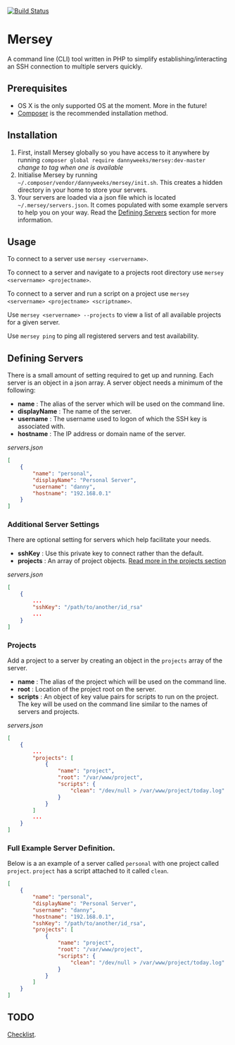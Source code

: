 [![Build Status](https://travis-ci.org/dannyweeks/mersey.svg?branch=master)](https://travis-ci.org/dannyweeks/mersey)

# Mersey
A command line (CLI) tool written in PHP to simplify establishing/interacting an SSH connection to multiple servers quickly.

## Prerequisites

- OS X is the only supported OS at the moment. More in the future!
- [Composer](https://getcomposer.org/) is the recommended installation method.

## Installation

1. First, install Mersey globally so you have access to it anywhere by running `composer global require dannyweeks/mersey:dev-master` *change to tag when one is available*
2. Initialise Mersey by running `~/.composer/vendor/dannyweeks/mersey/init.sh`. This creates a hidden directory in your home to store your servers.
3. Your servers are loaded via a json file which is located `~/.mersey/servers.json`. It comes populated with some example servers to help you on your way. Read the [Defining Servers](#defining-servers) section for more information.

## Usage

To connect to a server use `mersey <servername>`. 

To connect to a server and navigate to a projects root directory use `mersey <servername> <projectname>`.

To connect to a server and run a script on a project use `mersey <servername> <projectname> <scriptname>`.

Use `mersey <servername> --projects` to view a list of all available projects for a given server.

Use `mersey ping` to ping all registered servers and test availability.

## Defining Servers
There is a small amount of setting required to get up and running. Each server is an object in a json array. A server object
needs a minimum of the following:

* **name** : The alias of the server which will be used on the command line.
* **displayName** : The name of the server.
* **username** : The username used to logon of which the SSH key is associated with. 
* **hostname** : The IP address or domain name of the server.

*servers.json*
```json
[
    {
        "name": "personal",
        "displayName": "Personal Server",
        "username": "danny",
        "hostname": "192.168.0.1"
    }
]
```

### Additional Server Settings

There are optional setting for servers which help facilitate your needs. 

* **sshKey** : Use this private key to connect rather than the default.
* **projects** : An array of project objects. [Read more in the projects section](#projects)

*servers.json*
```json
[
    {
        ...
        "sshKey": "/path/to/another/id_rsa"
        ...
    }
]
```

### Projects

Add a project to a server by creating an object in the `projects` array of the server.

* **name** : The alias of the project which will be used on the command line.
* **root** : Location of the project root on the server.
* **scripts** : An object of key value pairs for scripts to run on the project. The key will be used on the command line 
similar to the names of servers and projects.

*servers.json*
```json
[
    {
        ...
        "projects": [
            {
                "name": "project",
                "root": "/var/www/project",
                "scripts": {
                    "clean": "/dev/null > /var/www/project/today.log"
                }
            }
        ]
        ...
    }
]
```

### Full Example Server Definition.

Below is a an example of a server called `personal` with one project called `project`. `project` has a script attached
 to it called `clean`. 

```json
[
    {
        "name": "personal",
        "displayName": "Personal Server",
        "username": "danny",
        "hostname": "192.168.0.1",
        "sshKey": "/path/to/another/id_rsa",
        "projects": [
            {
                "name": "project",
                "root": "/var/www/project",
                "scripts": {
                    "clean": "/dev/null > /var/www/project/today.log"
                }
            }
        ]
    }
]
```

## TODO

[Checklist](http://phppackagechecklist.com/#1,2,3,4,5,6,8,9,12,13).
